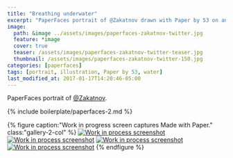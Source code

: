 ```yaml
---
title: "Breathing underwater"
excerpt: "PaperFaces portrait of @Zakatnov drawn with Paper by 53 on an iPad."
image: 
  path: &image ../assets/images/paperfaces-zakatnov-twitter.jpg 
  feature: *image
  cover: true
  teaser: /assets/images/paperfaces-zakatnov-twitter-teaser.jpg
  thumbnail: /assets/images/paperfaces-zakatnov-twitter-150.jpg
categories: [paperfaces]
tags: [portrait, illustration, Paper by 53, water]
last_modified_at: 2017-01-17T14:20:46-05:00
---
```


PaperFaces portrait of [@Zakatnov](https://twitter.com/Zakatnov).

{% include boilerplate/paperfaces-2.md %}

{% figure caption:"Work in progress screen captures Made with Paper." class:"gallery-2-col" %}
[![Work in process screenshot](/assets/images/paperfaces-zakatnov-process-1-600.jpg)](/assets/images/paperfaces-zakatnov-process-1-lg.jpg)
[![Work in process screenshot](/assets/images/paperfaces-zakatnov-process-2-600.jpg)](/assets/images/paperfaces-zakatnov-process-2-lg.jpg)
[![Work in process screenshot](/assets/images/paperfaces-zakatnov-process-3-600.jpg)](/assets/images/paperfaces-zakatnov-process-3-lg.jpg)
[![Work in process screenshot](/assets/images/paperfaces-zakatnov-process-4-600.jpg)](/assets/images/paperfaces-zakatnov-process-4-lg.jpg)
{% endfigure %}
